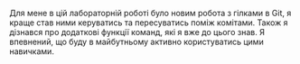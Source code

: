 Для мене в цій лабораторній роботі було новим робота з гілками в Git, я краще став ними керуватись та пересуватись поміж комітами. Також я дізнався про додаткові функції команд, які я вже до цього знав. Я впевнений, що буду в майбутньому активно користуватись цими навичками.